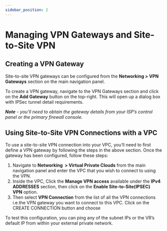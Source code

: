 ```yaml
---
sidebar_position: 2
---
```

# Managing VPN Gateways and Site-to-Site VPN

## Creating a VPN Gateway

Site-to-site VPN gateways can be configured from the **Networking > VPN Gateways** section on the main navigation panel.

To create a VPN gateway, navigate to the VPN Gateways section and click on the **Add Gateway** button on the top-right. This will open up a dialog box with IPSec tunnel detail requirements.

_**Note** - you’ll need to obtain the gateway details from your ISP’s control panel or the primary firewall console._

## Using Site-to-Site VPN Connections with a VPC

To use a site-to-site VPN connection into your VPC, you’ll need to first define a VPN gateway by following the steps in the above section. Once the gateway has been configured, follow these steps:

1. Navigate to **Networking  > Virtual Private Clouds** from the main navigation panel and enter the VPC that you wish to connect to using the VPN.
2. Inside the VPC, Click the **Manage VPN access** available under the **IPv4 ADDRESSES** section, then click on the **Enable Site-to-Site(IPSEC) VPN** option.
3. Then select **VPN Connection** from the list of all the VPN connections i.e.the VPN gateway you want to connect to this VPC. Click on the CREATE CONNECTION button and choose 

To test this configuration, you can ping any of the subnet IPs or the VR’s default IP from within your external private network.